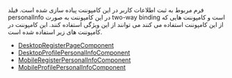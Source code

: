 <div class="dp-doc-container"">

<div class="dp-doc-tags">

<div class="mobile-version"></div>
<div class="desktop-version"></div>
<div class="no-template"></div>

</div>

<div class="dp-doc-body">

فرم مربوط به ثبت اطلاعات کاربر در این کامپوننت پیاده سازی شده است.
فیلد personalInfo در این کامپوننت به صورت two-way binding است و کامپوننت هایی که از این کامپوننت استفاده می کنند می توانند از این ویژگی استفاده کنند.
این کامپوننت در کامپوننت های زیر استفاده شده است.

- [DesktopRegisterPageComponent](DesktopRegisterPageComponent.html#readme)
- [DesktopProfilePersonalInfoComponent](DesktopProfilePersonalInfoComponent.html#readme)
- [MobileRegisterPersonalInfoComponent](MobileRegisterPersonalInfoComponent.html#readme)
- [MobileProfilePersonalInfoComponent](MobileProfilePersonalInfoComponent.html#readme)

</div>
</div>


